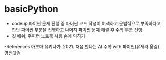 # basicPython

- codeup 파이썬 문제 진행 중 파이썬 코드 작성이 어색하고 문법적으로 부족하다고 판단 파이썬 부분을 진행하고 나머지 파이썬 문제 해결 후 수학 부분 진행
- 깃 배쉬, 주피터 노트북 사용 손에 익히기

-References 아즈마 유키나가. 2021. 처음 만나는 AI 수학 with 파이썬(유세라 옮김). 영진닷컴

